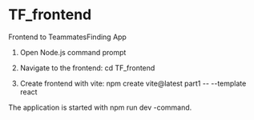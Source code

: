 # TF_frontend
Frontend to TeammatesFinding App

1. Open Node.js command prompt

2. Navigate to the frontend: cd TF_frontend

3. Create frontend with vite: npm create vite@latest part1 -- --template react

The application is started with npm run dev -command.
